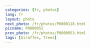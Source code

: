 ```yaml
---
categories: [fr, photos]
lang: fr
layout: photo
next_photo: /fr/photos/P0000118.html
picname: P0000052
prev_photo: /fr/photos/P0000053.html
tags: [Giraffes, Trees]
---
```

